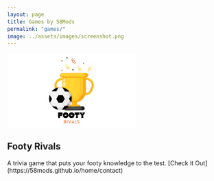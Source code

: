```yaml
---
layout: page
title: Games by 58Mods
permalink: "games/"
image: ../assets/images/screenshot.png
---
```


<div class="game">
  <img
    src="../assets/images/1.png"
    alt="Game 1 Screenshot"
    style="max-width: 300px; display: block; margin-bottom: 10px"
  />
</div>
  <h2>Footy Rivals</h2>
  A trivia game that puts your footy knowledge to the test.
  [Check it Out](https://58mods.github.io/home/contact)
